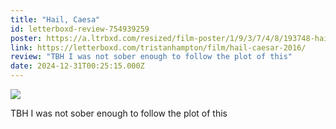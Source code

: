 ```yaml
---
title: "Hail, Caesa"
id: letterboxd-review-754939259
poster: https://a.ltrbxd.com/resized/film-poster/1/9/3/7/4/8/193748-hail-caesar--0-600-0-900-crop.jpg?v=148db9cc83
link: https://letterboxd.com/tristanhampton/film/hail-caesar-2016/
review: "TBH I was not sober enough to follow the plot of this"
date: 2024-12-31T00:25:15.000Z
---
```

 <p><img src="https://a.ltrbxd.com/resized/film-poster/1/9/3/7/4/8/193748-hail-caesar--0-600-0-900-crop.jpg?v=148db9cc83"/></p> <p>TBH I was not sober enough to follow the plot of this</p>